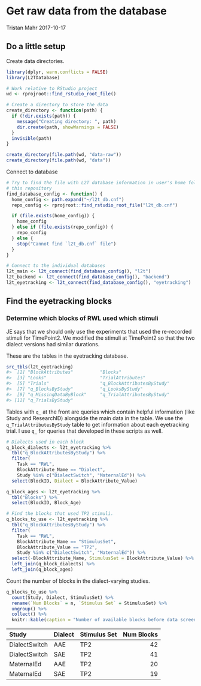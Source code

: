 Get raw data from the database
================
Tristan Mahr
2017-10-17

Do a little setup
-----------------

Create data directories.

``` r
library(dplyr, warn.conflicts = FALSE)
library(L2TDatabase)

# Work relative to RStudio project
wd <- rprojroot::find_rstudio_root_file()

# Create a directory to store the data
create_directory <- function(path) {
  if (!dir.exists(path)) {
    message("Creating directory: ", path)
    dir.create(path, showWarnings = FALSE)
  }
  invisible(path)
}

create_directory(file.path(wd, "data-raw"))
create_directory(file.path(wd, "data"))
```

Connect to database

``` r
# Try to find the file with L2T database information in user's home folder or in
# this repository
find_database_config <- function() {
  home_config <- path.expand("~/l2t_db.cnf")
  repo_config <- rprojroot::find_rstudio_root_file("l2t_db.cnf")

  if (file.exists(home_config)) {
    home_config
  } else if (file.exists(repo_config)) {
    repo_config
  } else {
    stop("Cannot find `l2t_db.cnf` file")
  }
}

# Connect to the individual databases
l2t_main <- l2t_connect(find_database_config(), "l2t")
l2t_backend <- l2t_connect(find_database_config(), "backend")
l2t_eyetracking <- l2t_connect(find_database_config(), "eyetracking")
```

Find the eyetracking blocks
---------------------------

### Determine which blocks of RWL used which stimuli

JE says that we should only use the experiments that used the re-recorded stimuli for TimePoint2. We modified the stimuli at TimePoint2 so that the two dialect versions had similar durations.

These are the tables in the eyetracking database.

``` r
src_tbls(l2t_eyetracking)
#>  [1] "BlockAttributes"          "Blocks"                  
#>  [3] "Looks"                    "TrialAttributes"         
#>  [5] "Trials"                   "q_BlockAttributesByStudy"
#>  [7] "q_BlocksByStudy"          "q_LooksByStudy"          
#>  [9] "q_MissingDataByBlock"     "q_TrialAttributesByStudy"
#> [11] "q_TrialsByStudy"
```

Tables with `q_` at the front are queries which contain helpful information (like Study and ResearchID) alongside the main data in the table. We use the `q_TrialAttributesByStudy` table to get information about each eyetracking trial. I use `q_` for queries that developed in these scripts as well.

``` r
# Dialects used in each block
q_block_dialects <- l2t_eyetracking %>% 
  tbl("q_BlockAttributesByStudy") %>% 
  filter(
    Task == "RWL", 
    BlockAttribute_Name == "Dialect", 
    Study %in% c("DialectSwitch", "MaternalEd")) %>% 
  select(BlockID, Dialect = BlockAttribute_Value)

q_block_ages <- l2t_eyetracking %>% 
  tbl("Blocks") %>% 
  select(BlockID, Block_Age)

# Find the blocks that used TP2 stimuli.
q_blocks_to_use <- l2t_eyetracking %>% 
  tbl("q_BlockAttributesByStudy") %>% 
  filter(
    Task == "RWL", 
    BlockAttribute_Name == "StimulusSet", 
    BlockAttribute_Value == "TP2",
    Study %in% c("DialectSwitch", "MaternalEd")) %>% 
  select(-BlockAttribute_Name, StimulusSet = BlockAttribute_Value) %>% 
  left_join(q_block_dialects) %>% 
  left_join(q_block_ages)
```

Count the number of blocks in the dialect-varying studies.

``` r
q_blocks_to_use %>% 
  count(Study, Dialect, StimulusSet) %>% 
  rename(`Num Blocks` = n, `Stimulus Set` = StimulusSet) %>% 
  ungroup() %>% 
  collect() %>% 
  knitr::kable(caption = "Number of available blocks before data screening")
```

| Study         | Dialect | Stimulus Set |  Num Blocks|
|:--------------|:--------|:-------------|-----------:|
| DialectSwitch | AAE     | TP2          |          42|
| DialectSwitch | SAE     | TP2          |          41|
| MaternalEd    | AAE     | TP2          |          20|
| MaternalEd    | SAE     | TP2          |          19|
